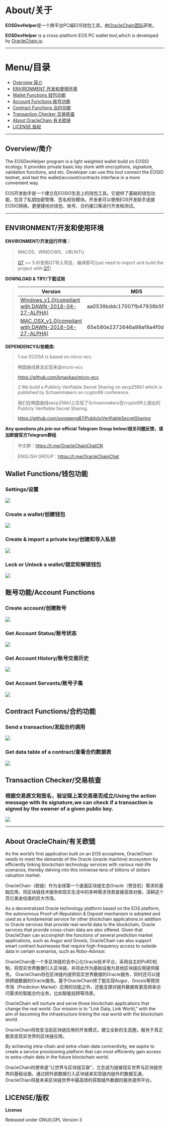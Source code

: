 # About/关于

**EOSDevHelper**是一个跨平台PC端EOS钱包工具，由[OracleChain团队](https://oraclechain.io)研发。

**EOSDevHelper** is a cross-platform EOS PC wallet tool,which is developed by [OracleChain.io](https://oraclechain.io).

------------------------------

# Menu/目录
* [Overview  简介](#1)
* [ENVIRONMENT  开发和使用环境](#2)
* [Wallet Functions  钱包功能](#3)
* [Account Functions  账号功能](#4)
* [Contract Functions  合约功能](#5)
* [Transaction Checker  交易核查](#6)
* [About OracleChain  有关欧链](#7)
* [LICENSE  版权](#8)

------------------------------

<h2 id="1">Overview/简介</h2>

The EOSDevHelper program is a light weighted wallet build on EOSIO ecology. It provides private basic key store with encryptions, signature, validation functions, and etc. Developer can use this tool connect the EOSIO testnet, and test the wallet/account/contracts interface in a more convenient way.

EOS开发助手是一个建立在EOSIO生态上的钱包工具。它提供了基础的钱包功能，包含了私钥加密管理、签名校验模块。开发者可以使用EOS开发助手连接EOSIO网络，更便捷地对钱包、账号、合约接口等进行开发和测试。


------------------------------
<h2 id="2">ENVIRONMENT/开发和使用环境</h2>

**ENVIRONMENT/开发运行环境：**

> MACOS、WINDOWS、UBUNTU

> [QT](https://www.qt.io/download) >= 5.8(使用QT导入项目，编译即可/just need to import and build the project with [QT](https://www.qt.io/download))

**DOWNLOAD & TRY/下载试用**

> |Version|MD5|
> |------|---|
> |[Windows_v1.0(compliant with DAWN-2018-04-27-ALPHA)](https://github.com/OracleChain/EOSDevHelper/files/1937575/EOSDevHelper_Windows_Release.zip)|aa0539bddc17007fb47938b5ff9c80c6|
> |[MAC_OSX_v1.0(compliant with DAWN-2018-04-27-ALPHA)](https://github.com/OracleChain/EOSDevHelper/releases/download/1.0/EOSDevHelper_OSX_Release.zip)|65e580e2372646a99af9a4f0d14e4340|

**DEPENDENCYS/依赖库:**

> 1.our ECDSA is based on micro-ecc

> 椭圆曲线算法实现来自micro-ecc

> https://github.com/kmackay/micro-ecc

> 2.We build a Publicly Verifiable Secret Sharing on secp256k1 which is published by Schoenmakers on crypto99 conference.

> 我们在椭圆曲线secp256k1上实现了Schoenmakers在crypto99上提出的Publicly Verifiable Secret Sharing

> https://github.com/songgeng87/PubliclyVerifiableSecretSharing


**Any questions pls join our official Telegram Group below/相关问题反馈，请加欧链官方Telegram群组**

> 中文群：https://t.me/OracleChainChatCN

> ENGLISH GROUP：https://t.me/OracleChainChat


<h2 id="3">Wallet Functions/钱包功能</h2>

### Settings/设置
![](https://github.com/OracleChain/EOSDevHelper/raw/master/screenshots/setting.PNG)

### Create a wallet/创建钱包
![](https://github.com/OracleChain/EOSDevHelper/raw/master/screenshots/wallet.PNG)

### Create & import a private key/创建和导入私钥
![](https://github.com/OracleChain/EOSDevHelper/raw/master/screenshots/ImportKey.PNG)

### Lock or Unlock a wallet/锁定和解锁钱包
![](https://github.com/OracleChain/EOSDevHelper/raw/master/screenshots/UnlockWallet.PNG)


<h2 id="4">账号功能/Account Functions</h2>

### Create account/创建账号
![](https://github.com/OracleChain/EOSDevHelper/raw/master/screenshots/account.PNG)

### Get Account Status/账号状态
![](https://github.com/OracleChain/EOSDevHelper/raw/master/screenshots/GetAccount.PNG)

### Get Account History/账号交易历史
![](https://github.com/OracleChain/EOSDevHelper/raw/master/screenshots/GetTransaction.PNG)

### Get Account Servants/账号子集
![](https://github.com/OracleChain/EOSDevHelper/raw/master/screenshots/GetServants.PNG)



<h2 id="5">Contract Functions/合约功能</h2>

### Send a transaction/发起合约调用
![](https://github.com/OracleChain/EOSDevHelper/raw/master/screenshots/Push.PNG)

### Get data table of a contract/查看合约数据表
![](https://github.com/OracleChain/EOSDevHelper/raw/master/screenshots/GetTable.PNG)


<h2 id="6">Transaction Checker/交易核查</h2>

### 根据交易原文和签名，验证链上某交易是否成立/Using the action message with its signature,we can check if a transaction is signed by the owener of a given public key. 
![](https://github.com/OracleChain/EOSDevHelper/raw/master/screenshots/Checker.PNG)



------------------------------
<h2 id="7">About OracleChain/有关欧链</h2>

As the world’s first application built on an EOS ecosphere, OracleChain needs to meet the demands of the Oracle (oracle machine) ecosystem by efficiently linking blockchain technology services with various real-life scenarios, thereby delving into this immense tens of billions of dollars valuation market.

OracleChain（欧链）作为全球第一个直面区块链生态Oracle（预言机）需求的基础应用，将区块链技术服务和现实生活中的多种需求场景直接高效对接，深耕这个百亿美金估值的巨大市场。

As a decentralized Oracle technology platform based on the EOS platform, the autonomous Proof-of-Reputation & Deposit mechanism is adopted and used as a fundamental service for other blockchain applications.In addition to Oracle services that provide real-world data to the blockchain, Oracle services that provide cross-chain data are also offered. Given that OracleChain can accomplish the functions of several prediction market applications, such as Augur and Gnosis, OracleChain can also support smart contract businesses that require high-frequency access to outside data in certain scenarios, such as Robo-Advisor.

OracleChain是一个多区块链的去中心化Oracle技术平台，采用自主的PoRD机制，将现实世界数据引入区块链，并将此作为基础设施为其他区块链应用提供服务。
OracleChain将在区块链内提供现实世界数据的Oracle服务，同时还可以提供跨链数据的Oracle服务。基于OracleChain除了能实现Augur、Gnosis等预测市场（Prediction Market）应用的功能之外，还能支撑对链外数据有更高频率访问需求的智能合约业务，比如智能投顾等场景。

OracleChain will nurture and serve those blockchain applications that change the real world. Our mission is to “Link Data, Link World,” with the aim of becoming the infrastructure linking the real world with the blockchain world.

OracleChain将改变当前区块链应用的开发模式，建立全新的生态圈，服务于真正能改变现实世界的区块链应用。

By achieving intra-chain and extra-chain data connectivity, we aspire to create a service provisioning platform that can most efficiently gain access to extra-chain data in the future blockchain world.

OracleChain的使命是“让世界与区块链互联”，立志成为链接现实世界与区块链世界的基础设施，通过把外部数据引入区块链来实现链内链外的数据互通，OracleChian将是未来区块链世界中最高效的获取链外数据的服务提供平台。

<h2 id="8">LICENSE/版权</h2>

**License**

Released under GNU/LGPL Version 3
